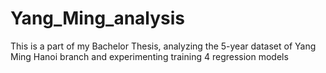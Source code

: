 # Yang_Ming_analysis
This is a part of my Bachelor Thesis, analyzing the 5-year dataset of Yang Ming Hanoi branch and experimenting training 4 regression models
